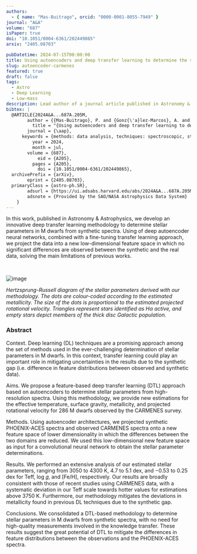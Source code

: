 ```yaml
---
authors:
  - { name: "Mas-Buitrago", orcid: "0000-0001-8055-7949" }
journal: "A&A"
volume: "687"
isPaper: true
doi: "10.1051/0004-6361/202449865"
arxiv: "2405.08703"

pubDatetime: 2024-07-15T00:00:00
title: Using autoencoders and deep transfer learning to determine the stellar parameters of 286 CARMENES M dwarfs
slug: autoencoder-carmenes
featured: true
draft: false
tags:
  - Astro
  - Deep Learning
  - Low-mass
description: Lead author of a journal article published in Astronomy & Astrophysics
bibtex: |
  @ARTICLE{2024A&A...687A.205M,
        author = {{Mas-Buitrago}, P. and {Gonz{\'a}lez-Marcos}, A. and {Solano}, E. and {Passegger}, V.~M. and {Cort{\'e}s-Contreras}, M. and {Ordieres-Mer{\'e}}, J. and {Bello-Garc{\'\i}a}, A. and {Caballero}, J.~A. and {Schweitzer}, A. and {Tabernero}, H.~M. and {Montes}, D. and {Cifuentes}, C.},
          title = "{Using autoencoders and deep transfer learning to determine the stellar parameters of 286 CARMENES M dwarfs}",
        journal = {\aap},
      keywords = {methods: data analysis, techniques: spectroscopic, stars: fundamental parameters, stars: late-type, stars: low-mass, Astrophysics - Solar and Stellar Astrophysics, Astrophysics - Earth and Planetary Astrophysics, Astrophysics - Instrumentation and Methods for Astrophysics, Computer Science - Machine Learning},
          year = 2024,
          month = jul,
        volume = {687},
            eid = {A205},
          pages = {A205},
            doi = {10.1051/0004-6361/202449865},
  archivePrefix = {arXiv},
        eprint = {2405.08703},
  primaryClass = {astro-ph.SR},
        adsurl = {https://ui.adsabs.harvard.edu/abs/2024A&A...687A.205M},
        adsnote = {Provided by the SAO/NASA Astrophysics Data System}
    }
---
```


In this work, published in Astronomy & Astrophysics, we develop an innovative deep transfer learning methodology to determine stellar parameters in M dwarfs from synthetic spectra. Using of deep autoencoder neural networks, combined with a fine-tuning transfer learning approach, we project the data into a new low-dimensional feature space in which no significant differences are observed between the synthetic and the real data, solving the main limitations of previous works.

&nbsp;

![image](@assets/images/lbol_teff_thick.png)

*Hertzsprung-Russell diagram of the stellar parameters derived with our methodology. The dots are colour-coded according to the estimated metallicity. The size of the dots is proportional to the estimated projected rotational velocity. Triangles represent stars identified as Hα active, and empty stars depict members of the thick disc Galactic population.*

### Abstract
>>
Context. Deep learning (DL) techniques are a promising approach among the set of methods used in the ever-challenging determination of stellar parameters in M dwarfs. In this context, transfer learning could play an important role in mitigating uncertainties in the results due to the synthetic gap (i.e. difference in feature distributions between observed and synthetic data).
>>
Aims. We propose a feature-based deep transfer learning (DTL) approach based on autoencoders to determine stellar parameters from high-resolution spectra. Using this methodology, we provide new estimations for the effective temperature, surface gravity, metallicity, and projected rotational velocity for 286 M dwarfs observed by the CARMENES survey.
>>
Methods. Using autoencoder architectures, we projected synthetic PHOENIX-ACES spectra and observed CARMENES spectra onto a new feature space of lower dimensionality in which the differences between the two domains are reduced. We used this low-dimensional new feature space as input for a convolutional neural network to obtain the stellar parameter determinations.
>>
Results. We performed an extensive analysis of our estimated stellar parameters, ranging from 3050 to 4300 K, 4.7 to 5.1 dex, and −0.53 to 0.25 dex for Teff, log 𝑔, and [Fe/H], respectively. Our results are broadly consistent with those of recent studies using CARMENES data, with a systematic deviation in our Teff scale towards hotter values for estimations above 3750 K. Furthermore, our methodology mitigates the deviations in metallicity found in previous DL techniques due to the synthetic gap.
>>
Conclusions. We consolidated a DTL-based methodology to determine stellar parameters in M dwarfs from synthetic spectra, with no need for high-quality measurements involved in the knowledge transfer. These results suggest the great potential of DTL to mitigate the differences in feature distributions between the observations and the PHOENIX-ACES spectra.
